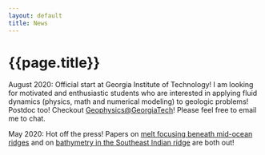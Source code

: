 ```yaml
---
layout: default
title: News
---
```

# {{page.title}}

August 2020: Official start at Georgia Institute of Technology! I am looking for motivated and enthusiastic students who are interested in applying fluid dynamics (physics, math and numerical modeling) to geologic problems! Postdoc too! Checkout [Geophysics@GeorgiaTech](http://geophysics.eas.gatech.edu/)! Please feel free to email me to chat. 

May 2020: Hot off the press! Papers on [melt focusing beneath mid-ocean ridges](https://doi.org/10.1029/2020GL087349) and on [bathymetry in the Southeast Indian ridge](https://doi.org/10.1016/j.pepi.2020.106486) are both out! 
